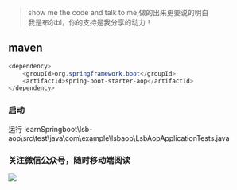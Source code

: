 >show me the code and talk to me,做的出来更要说的明白  
>我是布尔bl，你的支持是我分享的动力！




##  maven
```java
<dependency>
    <groupId>org.springframework.boot</groupId>
    <artifactId>spring-boot-starter-aop</artifactId>
</dependency>
```


###  启动

 运行 learnSpringboot\lsb-aop\src\test\java\com\example\lsbaop\LsbAopApplicationTests.java

###  关注微信公众号，随时移动端阅读

![](http://javahouse.xyz/20200106104817.png)
